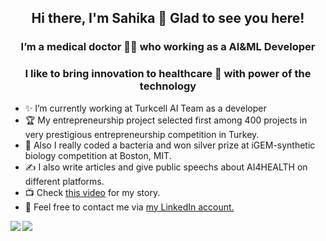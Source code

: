 <h2 align="center"> Hi there, I'm Sahika 👋 Glad to see you here!</h2>
<h3 align="center"> I’m a medical doctor 👩‍⚕️ who working as a AI&ML Developer</h2>
<h3 align="center"> I like to bring innovation to healthcare 🦾 with power of the technology</h3>

- ✨ I’m currently working at Turkcell AI Team as a developer
- 🏆 My entrepreneurship project selected first among 400 projects in very prestigious entrepreneurship competition in Turkey.
- 🔬 Also I really coded a bacteria and won silver prize at iGEM-synthetic biology competition at Boston, MIT.
- ✍ I also write articles and give public speechs about AI4HEALTH on different platforms.
- 📺 Check <a href="https://www.youtube.com/watch?v=uxEDlZqqCwM">this video</a> for my story. 
- 👯 Feel free to contact me via <a href="https://www.linkedin.com/in/sahikabetul/">my LinkedIn account.</a> 

<a href="https://github.com/anuraghazra/github-readme-stats">
  <img align="left" src="https://github-readme-stats.vercel.app/api?username=sahikabetul&count_private=true&show_icons=true&theme=buefy" />
</a>
<a href="https://github.com/anuraghazra/convoychat">
  <img align="center" src="https://github-readme-stats.vercel.app/api/top-langs/?username=sahikabetul&theme=buefy" />
</a>
